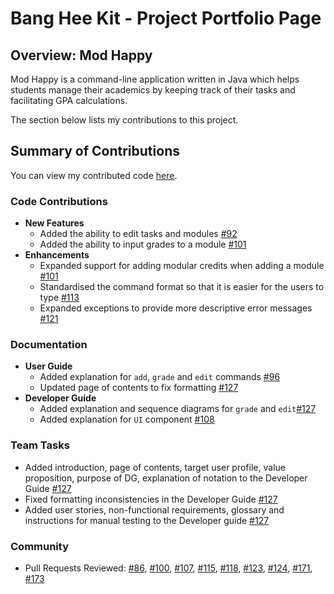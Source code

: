 # Bang Hee Kit - Project Portfolio Page

## Overview: Mod Happy

Mod Happy is a command-line application written in Java which helps students manage their academics by keeping track of their tasks and facilitating GPA calculations.

The section below lists my contributions to this project.

## Summary of Contributions

You can view my contributed code [here](https://nus-cs2113-ay2122s2.github.io/tp-dashboard/?search=heekit73098&breakdown=true).

### Code Contributions

- **New Features**
  - Added the ability to edit tasks and modules [#92](https://github.com/AY2122S2-CS2113T-T10-3/tp/pull/92)
  - Added the ability to input grades to a module [#101](https://github.com/AY2122S2-CS2113T-T10-3/tp/pull/101)
- **Enhancements**
  - Expanded support for adding modular credits when adding a module [#101](https://github.com/AY2122S2-CS2113T-T10-3/tp/pull/101)
  - Standardised the command format so that it is easier for the users to type [#113](https://github.com/AY2122S2-CS2113T-T10-3/tp/pull/113)
  - Expanded exceptions to provide more descriptive error messages [#121](https://github.com/AY2122S2-CS2113T-T10-3/tp/pull/121)

### Documentation

- **User Guide**
  - Added explanation for `add`, `grade` and `edit` commands [#96](https://github.com/AY2122S2-CS2113T-T10-3/tp/pull/96)
  - Updated page of contents to fix formatting [#127](https://github.com/AY2122S2-CS2113T-T10-3/tp/pull/127)
- **Developer Guide**
  - Added explanation and sequence diagrams for `grade` and `edit`[#127](https://github.com/AY2122S2-CS2113T-T10-3/tp/pull/127)
  - Added explanation for `UI` component [#108](https://github.com/AY2122S2-CS2113T-T10-3/tp/pull/108)

### Team Tasks
- Added introduction, page of contents, target user profile, value proposition, purpose of DG, explanation of notation to the Developer Guide [#127](https://github.com/AY2122S2-CS2113T-T10-3/tp/pull/127)
- Fixed formatting inconsistencies in the Developer Guide [#127](https://github.com/AY2122S2-CS2113T-T10-3/tp/pull/127)
- Added user stories, non-functional requirements, glossary and instructions for manual testing to the Developer guide [#127](https://github.com/AY2122S2-CS2113T-T10-3/tp/pull/127)

### Community
- Pull Requests Reviewed:
  [#86](https://github.com/AY2122S2-CS2113T-T10-3/tp/pull/86),
  [#100](https://github.com/AY2122S2-CS2113T-T10-3/tp/pull/100),
  [#107](https://github.com/AY2122S2-CS2113T-T10-3/tp/pull/107),
  [#115](https://github.com/AY2122S2-CS2113T-T10-3/tp/pull/115),
  [#118](https://github.com/AY2122S2-CS2113T-T10-3/tp/pull/118),
  [#123](https://github.com/AY2122S2-CS2113T-T10-3/tp/pull/123),
  [#124](https://github.com/AY2122S2-CS2113T-T10-3/tp/pull/123),
  [#171](https://github.com/AY2122S2-CS2113T-T10-3/tp/pull/171),
  [#173](https://github.com/AY2122S2-CS2113T-T10-3/tp/pull/173)